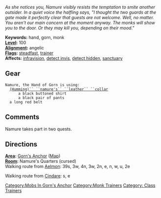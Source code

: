 *As she notices you, Namure visibly resists the temptation to smite
another outsider. In a quiet voice the halfling says, "I thought the two
guards at the gate made it perfectly clear that guests are not welcome.
Well, no matter. You aren't our main concern at the moment anyway. The
monks will show you to the door. Or they may kill you, depending on
their mood."*

**Keywords:** hand, gorn, monk  
**[Level](Level "wikilink"):** 100  
**[Alignment](Alignment "wikilink"):** angelic  
**[Flags](:Category:_Mob_Types.md "wikilink"):**
[steadfast](Sentinel_Mobs.md "wikilink"),
[trainer](:Category:Trainers.md "wikilink")  
**Affects:** [infravision](Infravision.md "wikilink"), [detect
invis](Detect_Invis.md "wikilink"), [detect
hidden](Detect_Hidden.md "wikilink"),
[sanctuary](Sanctuary.md "wikilink")  

## Gear

`Namure, the Hand of Gorn is using:`  
<worn around neck>`  `[`(Humming)`` ``namure's`` ``leather`` ``collar`](Namure's_Leather_Collar.md "wikilink")  
<worn on body>`      a black buttoned shirt`  
<worn on legs>`      a black pair of pants`  
<worn about waist>`  a long red belt`

## Comments

Namure takes part in two quests.

## Directions

**[Area](:Category:_Areas.md "wikilink"):** [Gorn's
Anchor](:Category:Gorn's_Anchor.md "wikilink")
([Map](Gorn's_Anchor_Map.md "wikilink"))  
**[Room](:Category:_Rooms.md "wikilink"):** Namure's Quarters (cursed)  
Walking route from [Aelmon](Aelmon "wikilink"): 39s, 3w, 4n, 3w, 2n, e,
n, w, u, 2e

Walking route from [Cindare](Cindare "wikilink"): s, e

[Category:Mobs In Gorn's
Anchor](Category:Mobs_In_Gorn's_Anchor "wikilink") [Category:Monk
Trainers](Category:Monk_Trainers "wikilink") [Category: Class
Trainers](Category:_Class_Trainers "wikilink")
